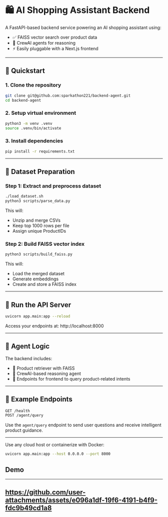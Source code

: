 # 🛍️ AI Shopping Assistant Backend 
A FastAPI-based backend service powering an AI shopping assistant using: 
- ✅ FAISS vector search over product data 
- 🤖 CrewAI agents for reasoning 
- ⚡ Easily pluggable with a Next.js frontend 

--- 
## 🚀 Quickstart 
### 1. Clone the repository 
```bash 
git clone git@github.com:sparkathon221/backend-agent.git 
cd backend-agent 
``` 
### 2. Setup virtual environment 
```bash 
python3 -m venv .venv 
source .venv/bin/activate 
``` 
### 3. Install dependencies 
```bash 
pip install -r requirements.txt 
``` 

--- 
## 🧱 Dataset Preparation 
### Step 1: Extract and preprocess dataset 
```bash 
./load_dataset.sh 
python3 scripts/parse_data.py 
``` 
This will: 
- Unzip and merge CSVs 
- Keep top 1000 rows per file 
- Assign unique ProductIDs 
### Step 2: Build FAISS vector index 
```bash 
python3 scripts/build_faiss.py 
``` 
This will: 
- Load the merged dataset 
- Generate embeddings 
- Create and store a FAISS index 

--- 
## 📡 Run the API Server 
```bash 
uvicorn app.main:app --reload 
``` 
Access your endpoints at: http://localhost:8000 

--- 
## 🧠 Agent Logic 
The backend includes: 
- 🧾 Product retriever with FAISS 
- 🧠 CrewAI-based reasoning agent 
- 🔌 Endpoints for frontend to query product-related intents 

---
## 🧪 Example Endpoints 
```bash 
GET /health 
POST /agent/query 
```
Use the `agent/query` endpoint to send user questions and receive intelligent product guidance. 

--- 

Use any cloud host or containerize with Docker: 
```bash 
uvicorn app.main:app --host 0.0.0.0 --port 8000 
```
## Demo
---
https://github.com/user-attachments/assets/e096a1df-19f6-4191-b4f9-fdc9b49cd1a8
--- 
